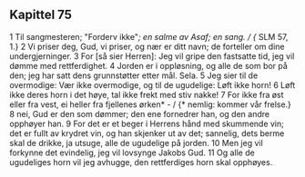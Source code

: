 ## Kapittel 75

1 Til sangmesteren; "Forderv ikke"*; en salme av Asaf; en sang. / {* SLM 57, 1.}
2 Vi priser deg, Gud, vi priser, og nær er ditt navn; de forteller om dine undergjerninger.
3 For [så sier Herren]: Jeg vil gripe den fastsatte tid, jeg vil dømme med rettferdighet.
4 Jorden er i oppløsning, og alle de som bor på den; jeg har satt dens grunnstøtter etter mål. Sela.
5 Jeg sier til de overmodige: Vær ikke overmodige, og til de ugudelige: Løft ikke horn!
6 Løft ikke deres horn i det høye, tal ikke frekt med stiv nakke!
7 For ikke fra øst eller fra vest, ei heller fra fjellenes ørken* - / {* nemlig: kommer vår frelse.}
8 nei, Gud er den som dømmer; den ene fornedrer han, og den andre opphøyer han.
9 For det er et beger i Herrens hånd med skummende vin; det er fullt av krydret vin, og han skjenker ut av det; sannelig, dets berme skal de drikke, ja utsuge, alle de ugudelige på jorden.
10 Men jeg vil forkynne det evindelig, jeg vil lovsynge Jakobs Gud.
11 Og alle de ugudeliges horn vil jeg avhugge, den rettferdiges horn skal opphøyes.
